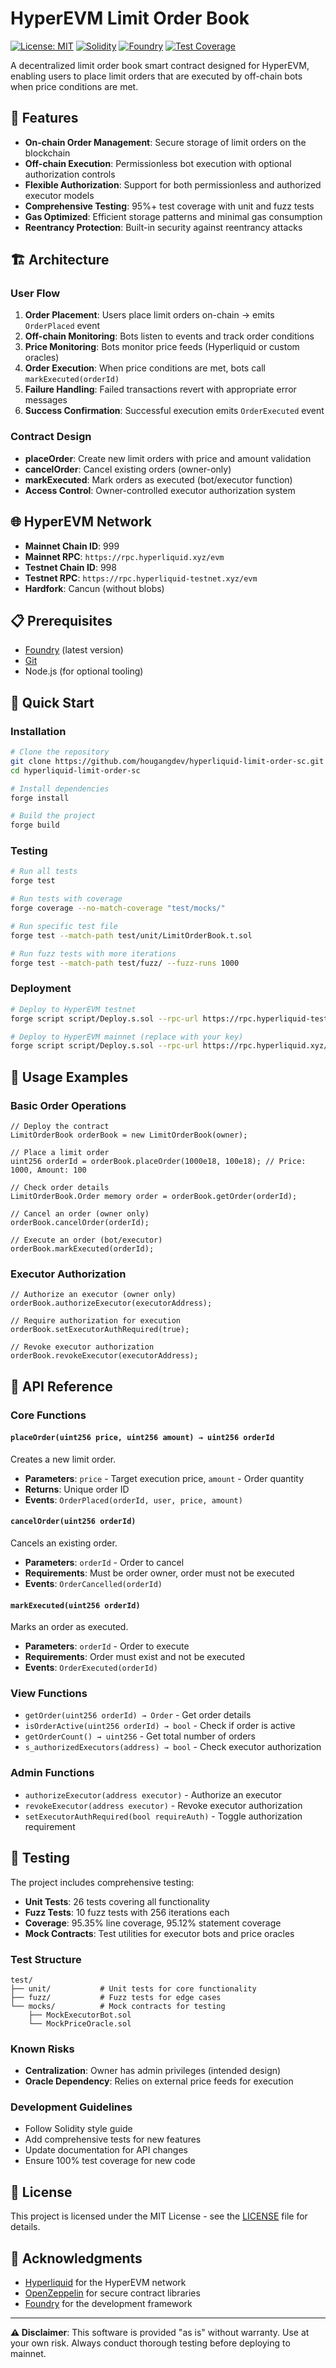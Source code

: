 # HyperEVM Limit Order Book

[![License: MIT](https://img.shields.io/badge/License-MIT-yellow.svg)](https://opensource.org/licenses/MIT)
[![Solidity](https://img.shields.io/badge/Solidity-^0.8.25-blue.svg)](https://soliditylang.org/)
[![Foundry](https://img.shields.io/badge/Built%20with-Foundry-FFDB1C.svg)](https://getfoundry.sh/)
[![Test Coverage](https://img.shields.io/badge/Test%20Coverage-95.35%25-brightgreen.svg)](#testing)

A decentralized limit order book smart contract designed for HyperEVM, enabling users to place limit orders that are executed by off-chain bots when price conditions are met.

## 🌟 Features

- **On-chain Order Management**: Secure storage of limit orders on the blockchain
- **Off-chain Execution**: Permissionless bot execution with optional authorization controls
- **Flexible Authorization**: Support for both permissionless and authorized executor models
- **Comprehensive Testing**: 95%+ test coverage with unit and fuzz tests
- **Gas Optimized**: Efficient storage patterns and minimal gas consumption
- **Reentrancy Protection**: Built-in security against reentrancy attacks

## 🏗️ Architecture

### User Flow

1. **Order Placement**: Users place limit orders on-chain → emits `OrderPlaced` event
2. **Off-chain Monitoring**: Bots listen to events and track order conditions
3. **Price Monitoring**: Bots monitor price feeds (Hyperliquid or custom oracles)
4. **Order Execution**: When price conditions are met, bots call `markExecuted(orderId)`
5. **Failure Handling**: Failed transactions revert with appropriate error messages
6. **Success Confirmation**: Successful execution emits `OrderExecuted` event

### Contract Design

- **placeOrder**: Create new limit orders with price and amount validation
- **cancelOrder**: Cancel existing orders (owner-only)
- **markExecuted**: Mark orders as executed (bot/executor function)
- **Access Control**: Owner-controlled executor authorization system

## 🌐 HyperEVM Network

- **Mainnet Chain ID**: 999
- **Mainnet RPC**: `https://rpc.hyperliquid.xyz/evm`
- **Testnet Chain ID**: 998
- **Testnet RPC**: `https://rpc.hyperliquid-testnet.xyz/evm`
- **Hardfork**: Cancun (without blobs)

## 📋 Prerequisites

- [Foundry](https://getfoundry.sh/) (latest version)
- [Git](https://git-scm.com/)
- Node.js (for optional tooling)

## 🚀 Quick Start

### Installation

```bash
# Clone the repository
git clone https://github.com/hougangdev/hyperliquid-limit-order-sc.git
cd hyperliquid-limit-order-sc

# Install dependencies
forge install

# Build the project
forge build
```

### Testing

```bash
# Run all tests
forge test

# Run tests with coverage
forge coverage --no-match-coverage "test/mocks/"

# Run specific test file
forge test --match-path test/unit/LimitOrderBook.t.sol

# Run fuzz tests with more iterations
forge test --match-path test/fuzz/ --fuzz-runs 1000
```

### Deployment

```bash
# Deploy to HyperEVM testnet
forge script script/Deploy.s.sol --rpc-url https://rpc.hyperliquid-testnet.xyz/evm --broadcast

# Deploy to HyperEVM mainnet (replace with your key)
forge script script/Deploy.s.sol --rpc-url https://rpc.hyperliquid.xyz/evm --broadcast --private-key $PRIVATE_KEY
```

## 📖 Usage Examples

### Basic Order Operations

```solidity
// Deploy the contract
LimitOrderBook orderBook = new LimitOrderBook(owner);

// Place a limit order
uint256 orderId = orderBook.placeOrder(1000e18, 100e18); // Price: 1000, Amount: 100

// Check order details
LimitOrderBook.Order memory order = orderBook.getOrder(orderId);

// Cancel an order (owner only)
orderBook.cancelOrder(orderId);

// Execute an order (bot/executor)
orderBook.markExecuted(orderId);
```

### Executor Authorization

```solidity
// Authorize an executor (owner only)
orderBook.authorizeExecutor(executorAddress);

// Require authorization for execution
orderBook.setExecutorAuthRequired(true);

// Revoke executor authorization
orderBook.revokeExecutor(executorAddress);
```

## 🔧 API Reference

### Core Functions

#### `placeOrder(uint256 price, uint256 amount) → uint256 orderId`

Creates a new limit order.

- **Parameters**: `price` - Target execution price, `amount` - Order quantity
- **Returns**: Unique order ID
- **Events**: `OrderPlaced(orderId, user, price, amount)`

#### `cancelOrder(uint256 orderId)`

Cancels an existing order.

- **Parameters**: `orderId` - Order to cancel
- **Requirements**: Must be order owner, order must not be executed
- **Events**: `OrderCancelled(orderId)`

#### `markExecuted(uint256 orderId)`

Marks an order as executed.

- **Parameters**: `orderId` - Order to execute
- **Requirements**: Order must exist and not be executed
- **Events**: `OrderExecuted(orderId)`

### View Functions

- `getOrder(uint256 orderId) → Order` - Get order details
- `isOrderActive(uint256 orderId) → bool` - Check if order is active
- `getOrderCount() → uint256` - Get total number of orders
- `s_authorizedExecutors(address) → bool` - Check executor authorization

### Admin Functions

- `authorizeExecutor(address executor)` - Authorize an executor
- `revokeExecutor(address executor)` - Revoke executor authorization
- `setExecutorAuthRequired(bool requireAuth)` - Toggle authorization requirement

## 🧪 Testing

The project includes comprehensive testing:

- **Unit Tests**: 26 tests covering all functionality
- **Fuzz Tests**: 10 fuzz tests with 256 iterations each
- **Coverage**: 95.35% line coverage, 95.12% statement coverage
- **Mock Contracts**: Test utilities for executor bots and price oracles

### Test Structure

```
test/
├── unit/           # Unit tests for core functionality
├── fuzz/           # Fuzz tests for edge cases
└── mocks/          # Mock contracts for testing
    ├── MockExecutorBot.sol
    └── MockPriceOracle.sol
```

### Known Risks

- **Centralization**: Owner has admin privileges (intended design)
- **Oracle Dependency**: Relies on external price feeds for execution

### Development Guidelines

- Follow Solidity style guide
- Add comprehensive tests for new features
- Update documentation for API changes
- Ensure 100% test coverage for new code

## 📄 License

This project is licensed under the MIT License - see the [LICENSE](LICENSE) file for details.

## 🙏 Acknowledgments

- [Hyperliquid](https://hyperliquid.xyz/) for the HyperEVM network
- [OpenZeppelin](https://openzeppelin.com/) for secure contract libraries
- [Foundry](https://getfoundry.sh/) for the development framework

---

**⚠️ Disclaimer**: This software is provided "as is" without warranty. Use at your own risk. Always conduct thorough testing before deploying to mainnet.
